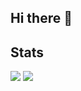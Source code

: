 ## Hi there 👋

<!--
**Ichimura-Riku/Ichimura-Riku** is a ✨ _special_ ✨ repository because its `README.md` (this file) appears on your GitHub profile.

Here are some ideas to get you started:

- 🔭 I’m currently working on ...
- 🌱 I’m currently learning ...
- 👯 I’m looking to collaborate on ...
- 🤔 I’m looking for help with ...
- 💬 Ask me about ...
- 📫 How to reach me: ...
- 😄 Pronouns: ...
- ⚡ Fun fact: ...
-->

## Stats
![](http://github-profile-summary-cards.vercel.app/api/cards/most-commit-language?username=Ichimura-Riku&theme=github_dark)
![](http://github-profile-summary-cards.vercel.app/api/cards/stats?username=Ichimura-Riku&theme=github_dark)
